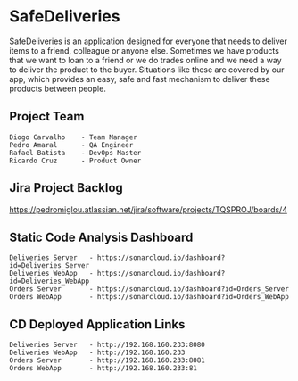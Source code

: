 # SafeDeliveries

SafeDeliveries is an application designed for everyone that needs to deliver items to a friend, colleague or anyone else. Sometimes we have products that we want to loan to a friend or we do trades online and we need a way to deliver the product to the buyer. Situations like these are covered by our app, which provides an easy, safe and fast mechanism to deliver these products between people.

## Project Team
    Diogo Carvalho	  - Team Manager
 	Pedro Amaral	  - QA Engineer
	Rafael Batista	  - DevOps Master
	Ricardo Cruz	  - Product Owner

## Jira Project Backlog
https://pedromiglou.atlassian.net/jira/software/projects/TQSPROJ/boards/4

## Static Code Analysis Dashboard

    Deliveries Server   - https://sonarcloud.io/dashboard?id=Deliveries_Server
    Deliveries WebApp   - https://sonarcloud.io/dashboard?id=Deliveries_WebApp
    Orders Server       - https://sonarcloud.io/dashboard?id=Orders_Server
    Orders WebApp       - https://sonarcloud.io/dashboard?id=Orders_WebApp

## CD Deployed Application Links

    Deliveries Server   - http://192.168.160.233:8080
    Deliveries WebApp   - http://192.168.160.233
    Orders Server       - http://192.168.160.233:8081
    Orders WebApp       - http://192.168.160.233:81